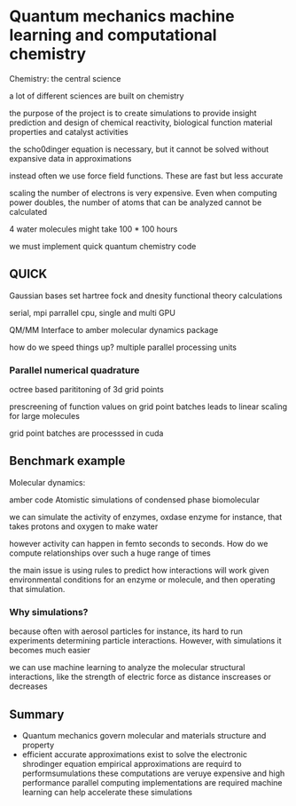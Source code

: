 # Quantum mechanics machine learning and computational chemistry
Chemistry: the central science

a lot of different sciences are built on chemistry

the purpose of the project is to create simulations to provide insight prediction and design of chemical reactivity, biological function material properties and catalyst activities

the scho0dinger equation is necessary, but it cannot be solved without expansive data in approximations

instead often we use force field functions. These are fast but less accurate

scaling the number of electrons is very expensive. Even when computing power doubles, the number of atoms that can be analyzed cannot be calculated

4 water molecules might take 100 * 100 hours

we must implement quick quantum chemistry code

## QUICK
Gaussian bases set hartree fock and dnesity functional theory calculations

serial, mpi parrallel cpu, single and multi GPU

QM/MM Interface to amber molecular dynamics package

how do we speed things up?
multiple parallel processing units

### Parallel numerical quadrature
octree based parititoning of 3d grid points

prescreening of function values on grid point batches leads to linear scaling for large molecules

grid point batches are processsed in cuda

## Benchmark example
Molecular dynamics:

amber code Atomistic simulations of condensed phase biomolecular

we can simulate the activity of enzymes, oxdase enzyme for instance, that takes protons and oxygen to make water

however activity can happen in femto seconds to seconds. How do we compute relationships over such a huge range of times

the main issue is using rules to predict how interactions will work given environmental conditions for an enzyme or molecule, and then operating that simulation.

### Why simulations?
because often with aerosol particles for instance, its hard to run experiments determining particle interactions. However, with simulations it becomes much easier

we can use machine learning to analyze the molecular structural interactions, like the strength of electric force as distance inscreases or decreases

## Summary
* Quantum mechanics govern molecular and materials structure and property
* efficient accurate approximations exist to solve the electronic shrodinger equation
empirical approximations are requird to performsumulations 
these computations are veruye expensive and high performance parallel computing implementations are required
machine learning can help accelerate these simulations